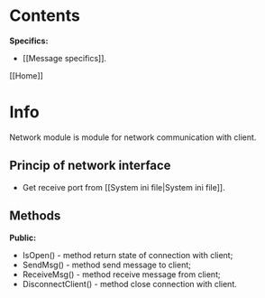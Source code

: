 # Contents
**Specifics:**
- [[Message specifics]].

[[Home]]

# Info
Network module is module for network communication with client.

## Princip of network interface
- Get receive port from [[System ini file|System ini file]].

## Methods
**Public:**
- IsOpen() - method return state of connection with client;
- SendMsg() - method send message to client;
- ReceiveMsg() - method receive message from client;
- DisconnectClient() - method close connection with client.